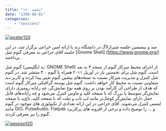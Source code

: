 ```yaml
---
title: "جلسه ۱۲۰"
date: "1396-08-01"
categories:
    - "sessions"
---
```

[![poster120](../../img/poster120.jpg)](img/poster120.jpg)

صد و بیستمین جلسه شیرازلاگ در دانشگاه زند با ارائه امین خزاعی برگزار شد. در این جلسه آقای خزاعی به معرفی گنوم شل
 [Gnome Shell] (https://www.gnome.org/) پرداختند. 

گنوم شل (به انگلیسی: GNOME Shell) از اجزای محیط میزکار گنوم از نسخه ۳ به بعد است. گنوم شل برای نخستین بار در آوریل ۲۰۱۱ همراه با گنوم ۳.۰ منتشر شد. در گنوم شل کنترل و مدیریت میزکار نسبت به نسخه‌های پیشین گنوم تغییر پیدا کرده و کاربر دید متفاوتی نسبت به محیط کار خواهد داشت.
گنوم شل پوسته گرافیکی میزکار گنوم است که هدف از طراحی آن کارآمد بودن بر روی همه نوع نمایش‌گر، چه رایانه رومیزی دارای نمایش‌گر متوسط یا بزرگ که با صفحه کلید و ماوس کنترل می‌شود و چه رایانه‌های قابل حمل دارای نمایش‌گر کوچک‌تر مانند لپ تاپ و تبلت که با صفحه کلید، تاچ‌پد یا صفحه لمسی کنترل می‌شوند.
آقای خزاعی در این ارائه تعدادی از تکنولوژی های موجود در گنوم مانند GIO، PulseAudio، Flatpak و ... را توضیح داده و برخی از افزونه های پرکاربرد گنوم را نیز معرفی کردند.

[![session120](../../img/IMGsession120_1.jpg)](img/IMGsession120_1.jpg)
